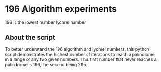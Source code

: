 # 196 Algorithm experiments 

196 is the lowest number lychrel number

## About the script

To better understand the 196 algorithm and lychrel numbers, this python script demonstrates the highest number of iterations to reach
a palindrome in a range of any two given numbers. This first number that never reaches a palindrome is 196, the second being 295. 

